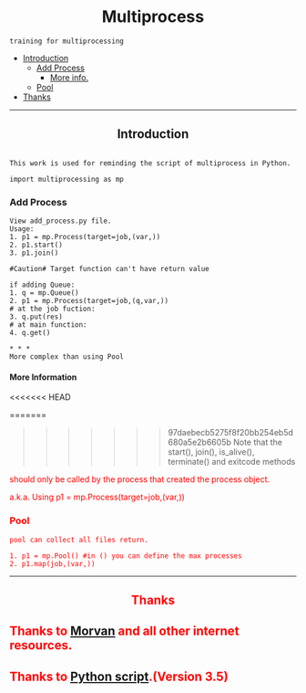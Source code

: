 <h1 align=center>Multiprocess</h1>


```
training for multiprocessing
```
* [Introduction](#overview)
    * [Add Process](#add)
        * [More info.](#ad_more)
    * [Pool](#pool)
* [Thanks](#tkx)

***

<h2 id='overview' align=center> Introduction </h2>

```

This work is used for reminding the script of multiprocess in Python.

import multiprocessing as mp

```

<h3 id='add'>Add Process</h3>

```
View add_process.py file.
Usage:
1. p1 = mp.Process(target=job,(var,))
2. p1.start()
3. p1.join()

#Caution# Target function can't have return value

if adding Queue:
1. q = mp.Queue()
2. p1 = mp.Process(target=job,(q,var,))
# at the job fuction:
3. q.put(res)
# at main function:
4. q.get()

* * *
More complex than using Pool
```
<h4 id='ad_more'>More Information</h4>
<<<<<<< HEAD

=======
<font color=red>
>>>>>>> 97daebecb5275f8f20bb254eb5d680a5e2b6605b
Note that the start(), join(), is_alive(), terminate() and exitcode methods

should only be called by the process that created the process object.

a.k.a. Using p1 = mp.Process(target=job,(var,))


<h3 id='pool'>Pool</h3>

```
pool can collect all files return.

1. p1 = mp.Pool() #in () you can define the max processes
2. p1.map(job,(var,))

```

***
<h2 id="tkx" align=center> Thanks </h2>

## Thanks to [Morvan][1] and all other internet resources.
## Thanks to [Python script][2].(Version 3.5)
[1]:https://morvanzhou.github.io/ "Morvan"
[2]:https://docs.python.org/3.5/library/multiprocessing.html#module-multiprocessing "Python script"
